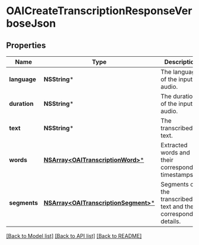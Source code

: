 # OAICreateTranscriptionResponseVerboseJson

## Properties
Name | Type | Description | Notes
------------ | ------------- | ------------- | -------------
**language** | **NSString*** | The language of the input audio. | 
**duration** | **NSString*** | The duration of the input audio. | 
**text** | **NSString*** | The transcribed text. | 
**words** | [**NSArray&lt;OAITranscriptionWord&gt;***](OAITranscriptionWord.md) | Extracted words and their corresponding timestamps. | [optional] 
**segments** | [**NSArray&lt;OAITranscriptionSegment&gt;***](OAITranscriptionSegment.md) | Segments of the transcribed text and their corresponding details. | [optional] 

[[Back to Model list]](../README.md#documentation-for-models) [[Back to API list]](../README.md#documentation-for-api-endpoints) [[Back to README]](../README.md)


